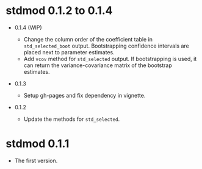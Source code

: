 # stdmod 0.1.2 to 0.1.4

- 0.1.4 (WIP)

    - Change the column order of the coefficient table
      in `std_selected_boot` output. Bootstrapping confidence
      intervals are placed next to parameter estimates.
    - Add `vcov` method for `std_selected` output. If bootstrapping is used,
      it can return the variance-covariance matrix of the bootstrap estimates.

- 0.1.3

    - Setup gh-pages and fix dependency in vignette.

- 0.1.2

    - Update the methods for `std_selected`.

# stdmod 0.1.1

- The first version.
